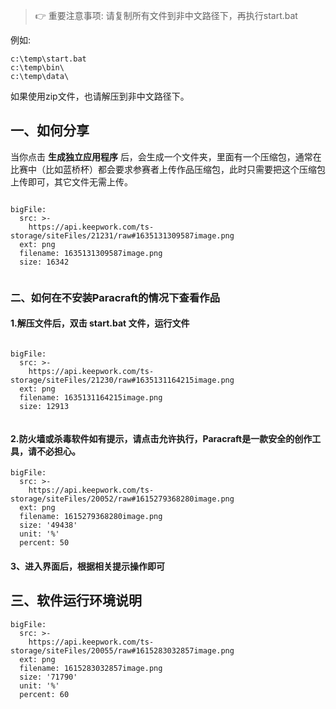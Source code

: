 > :point_right: 重要注意事项: 请复制所有文件到非中文路径下，再执行start.bat

例如:
```
c:\temp\start.bat
c:\temp\bin\
c:\temp\data\
```
如果使用zip文件，也请解压到非中文路径下。 


## 一、如何分享
当你点击 **生成独立应用程序** 后，会生成一个文件夹，里面有一个压缩包，通常在比赛中（比如蓝桥杯）都会要求参赛者上传作品压缩包，此时只需要把这个压缩包上传即可，其它文件无需上传。
```@BigFile

bigFile:
  src: >-
    https://api.keepwork.com/ts-storage/siteFiles/21231/raw#1635131309587image.png
  ext: png
  filename: 1635131309587image.png
  size: 16342
          
```

 
 

### 二、如何在不安装Paracraft的情况下查看作品

#### 1.解压文件后，双击 start.bat 文件，运行文件
 
 
```@BigFile

bigFile:
  src: >-
    https://api.keepwork.com/ts-storage/siteFiles/21230/raw#1635131164215image.png
  ext: png
  filename: 1635131164215image.png
  size: 12913
          
```


#### 2.防火墙或杀毒软件如有提示，请点击允许执行，Paracraft是一款安全的创作工具，请不必担心。
 
```@BigFile
bigFile:
  src: >-
    https://api.keepwork.com/ts-storage/siteFiles/20052/raw#1615279368280image.png
  ext: png
  filename: 1615279368280image.png
  size: '49438'
  unit: '%'
  percent: 50

```

#### 3、进入界面后，根据相关提示操作即可
 
 
## 三、软件运行环境说明
 
 
```@BigFile
bigFile:
  src: >-
    https://api.keepwork.com/ts-storage/siteFiles/20055/raw#1615283032857image.png
  ext: png
  filename: 1615283032857image.png
  size: '71790'
  unit: '%'
  percent: 60

```